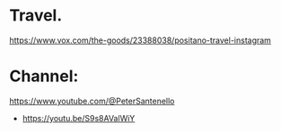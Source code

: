 # Travel.
https://www.vox.com/the-goods/23388038/positano-travel-instagram

# Channel:
https://www.youtube.com/@PeterSantenello
- https://youtu.be/S9s8AValWiY
